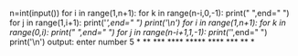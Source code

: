 n=int(input())
for i in range(1,n+1):
    for k in range(n-i,0,-1):
        print(" ",end=" ")
    for j in range(1,i+1):
        print('*',end="   ")
    print('\n')
for i in range(1,n+1):
    for k in range(0,i):
        print(" ",end=" ")
    for j in range(n-i+1,1,-1):
        print('*',end="   ")
    print('\n')
    output: enter number 5
             *
             **
             ***
             ****
             *****
             ****
             ***
             **
             *
